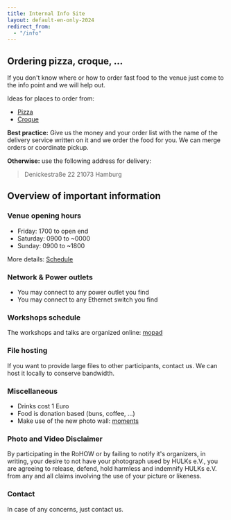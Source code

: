 ```yaml
---
title: Internal Info Site
layout: default-en-only-2024
redirect_from:
  - "/info"
---
```


## Ordering pizza, croque, ...

If you don't know where or how to order fast food to the venue just come to the
info point and we will help out.

Ideas for places to order from:

* [Pizza](https://www.pizzamax.de/)
* [Croque](http://www.lieferprofi.de/shops/croquemaster/common/03_speisen-uebersicht.php)

**Best practice:** Give us the money and your order list with the name of the delivery
service written on it and we order the food for you.
We can merge orders or coordinate pickup.

**Otherwise:** use the following address for delivery:
> Denickestraße 22
> 21073 Hamburg

## Overview of important information

### Venue opening hours

- Friday: 1700 to open end
- Saturday: 0900 to ~0000
- Sunday: 0900 to ~1800

More details: [Schedule](https://rohow.de/schedule)

### Network & Power outlets

- You may connect to any power outlet you find
- You may connect to any Ethernet switch you find

### Workshops schedule

The workshops and talks are organized online: [mopad](https://mopad.rohow.de)

### File hosting

If you want to provide large files to other participants, contact us.
We can host it locally to conserve bandwidth.

### Miscellaneous

- Drinks cost 1 Euro
- Food is donation based (buns, coffee, ...)
- Make use of the new photo wall: [moments](https://moments.rohow.de)

### Photo and Video Disclaimer

By participating in the RoHOW or by failing to notify it's organizers, in
writing, your desire to not have your photograph used by HULKs e.V., you
are agreeing to release, defend, hold harmless and indemnify HULKs e.V.
from any and all claims involving the use of your picture or likeness.

### Contact

In case of any concerns, just contact us.

